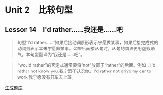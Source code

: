 ﻿ # Unit 2　比较句型
 ## Lesson 14　I'd rather……我还是……吧
 
> 句型“I'd rather……”如果后接动词原形表示宁愿做某事，如果后接完成式的动词则表示本来宁愿做某事。如果后面接从句时，从句的谓语要用虚拟语气。本句型翻译为“我还是……吧”。

> “would rather”的否定式通常要将“not”放置于“rather”的后面。例如：I'd rather not know you.我宁愿不认识你。I'd rather not drive my car to work.我宁愿没有开车去上班。


 [生成题库](./sentence/f014.json)
